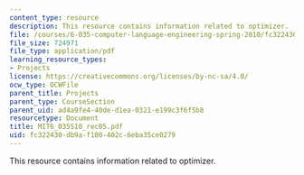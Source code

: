```yaml
---
content_type: resource
description: This resource contains information related to optimizer.
file: /courses/6-035-computer-language-engineering-spring-2010/fc322430db9af100402c6eba35ce0279_MIT6_035S10_rec05.pdf
file_size: 724971
file_type: application/pdf
learning_resource_types:
- Projects
license: https://creativecommons.org/licenses/by-nc-sa/4.0/
ocw_type: OCWFile
parent_title: Projects
parent_type: CourseSection
parent_uid: ad4a9fe4-40de-d1ea-0321-e199c3f6f5b8
resourcetype: Document
title: MIT6_035S10_rec05.pdf
uid: fc322430-db9a-f100-402c-6eba35ce0279
---
```

This resource contains information related to optimizer.